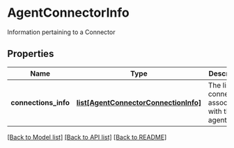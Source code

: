 # AgentConnectorInfo

Information pertaining to a Connector
## Properties
Name | Type | Description | Notes
------------ | ------------- | ------------- | -------------
**connections_info** | [**list[AgentConnectorConnectionInfo]**](AgentConnectorConnectionInfo.md) | The list of connections associated with this agent | [optional] 

[[Back to Model list]](../README.md#documentation-for-models) [[Back to API list]](../README.md#documentation-for-api-endpoints) [[Back to README]](../README.md)


